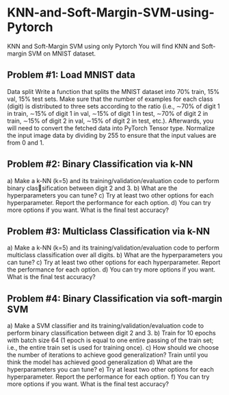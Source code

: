 # KNN-and-Soft-Margin-SVM-using-Pytorch
KNN and Soft-Margin SVM using only Pytorch 
You will find KNN and Soft-margin SVM on MNIST dataset. 
## Problem #1: Load MNIST data 

Data split
Write a function that splits the MNIST dataset into 70% train, 15% val,
15% test sets. Make sure that the number of examples for each class (digit) is distributed
to three sets according to the ratio (i.e., ∼70% of digit 1 in train, ∼15% of digit 1 in val,
∼15% of digit 1 in test, ∼70% of digit 2 in train, ∼15% of digit 2 in val, ∼15% of digit 2
in test, etc.). Afterwards, you will need to convert the fetched data into PyTorch Tensor
type. Normalize the input image data by dividing by 255 to ensure that the input values
are from 0 and 1.

## Problem #2: Binary Classification via k-NN 
a) Make a k-NN (k=5) and its training/validation/evaluation code to perform binary classification between digit 2 and 3.
b) What are the hyperparameters you can tune?
c) Try at least two other options for each hyperparameter. Report the performance for
each option.
d) You can try more options if you want. What is the final test accuracy?


## Problem #3: Multiclass Classification via k-NN 
a) Make a k-NN (k=5) and its training/validation/evaluation code to perform multiclass
classification over all digits.
b) What are the hyperparameters you can tune?
c) Try at least two other options for each hyperparameter. Report the performance for
each option.
d) You can try more options if you want. What is the final test accuracy?


## Problem #4: Binary Classification via soft-margin SVM 
a) Make a SVM classifier and its training/validation/evaluation code to perform binary
classification between digit 2 and 3.
b) Train for 10 epochs with batch size 64 (1 epoch is equal to one entire passing of the
train set; i.e., the entire train set is used for training once).
c) How should we choose the number of iterations to achieve good generalization? Train
until you think the model has achieved good generalization
d) What are the hyperparameters you can tune?
e) Try at least two other options for each hyperparameter. Report the performance for
each option.
f) You can try more options if you want. What is the final test accuracy?

